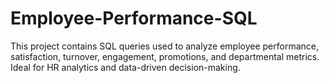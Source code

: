 # Employee-Performance-SQL
This project contains SQL queries used to analyze employee performance, satisfaction, turnover, engagement, promotions, and departmental metrics. Ideal for HR analytics and data-driven decision-making.
